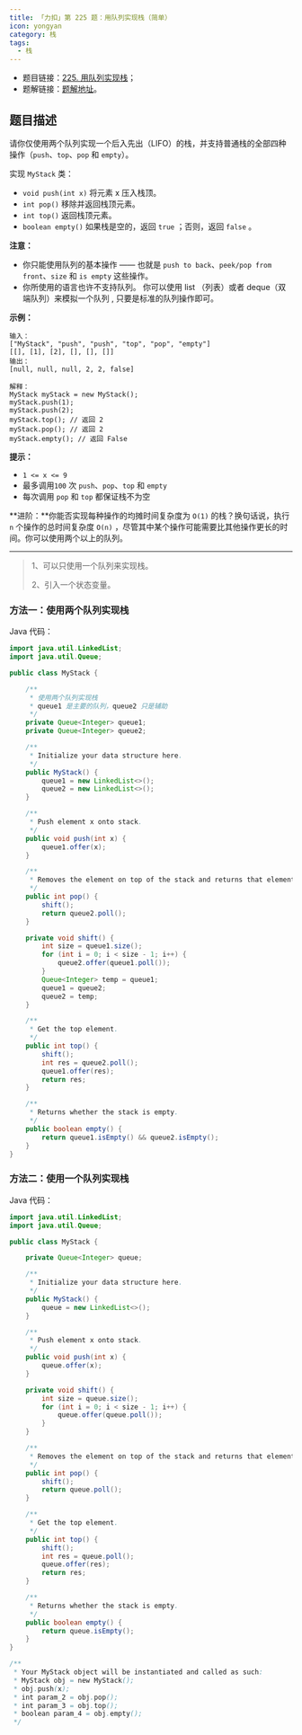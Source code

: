 ```yaml
---
title: 「力扣」第 225 题：用队列实现栈（简单）
icon: yongyan
category: 栈
tags:
  - 栈
---
```


+ 题目链接：[225. 用队列实现栈](https://leetcode-cn.com/problems/implement-stack-using-queues)；
+ 题解链接：[题解地址](https://leetcode-cn.com/problems/implement-stack-using-queues/solution/peek-he-pop-shi-yi-ci-jiang-dui-shou-yuan-su-chu-d/)。


## 题目描述

请你仅使用两个队列实现一个后入先出（LIFO）的栈，并支持普通栈的全部四种操作（`push`、`top`、`pop` 和 `empty`）。

实现 `MyStack` 类：

- `void push(int x)` 将元素 x 压入栈顶。
- `int pop()` 移除并返回栈顶元素。
- `int top()` 返回栈顶元素。
- `boolean empty()` 如果栈是空的，返回 `true` ；否则，返回 `false` 。

**注意：**

- 你只能使用队列的基本操作 —— 也就是 `push to back`、`peek/pop from front`、`size` 和 `is empty` 这些操作。
- 你所使用的语言也许不支持队列。 你可以使用 list （列表）或者 deque（双端队列）来模拟一个队列 , 只要是标准的队列操作即可。



**示例：**

```
输入：
["MyStack", "push", "push", "top", "pop", "empty"]
[[], [1], [2], [], [], []]
输出：
[null, null, null, 2, 2, false]

解释：
MyStack myStack = new MyStack();
myStack.push(1);
myStack.push(2);
myStack.top(); // 返回 2
myStack.pop(); // 返回 2
myStack.empty(); // 返回 False
```

**提示：**

- `1 <= x <= 9`
- 最多调用`100` 次 `push`、`pop`、`top` 和 `empty`
- 每次调用 `pop` 和 `top` 都保证栈不为空

**进阶：**你能否实现每种操作的均摊时间复杂度为 `O(1)` 的栈？换句话说，执行 `n` 个操作的总时间复杂度 `O(n)` ，尽管其中某个操作可能需要比其他操作更长的时间。你可以使用两个以上的队列。

---



> 1、可以只使用一个队列来实现栈。
>
> 2、引入一个状态变量。

### 方法一：使用两个队列实现栈

Java 代码：

```java
import java.util.LinkedList;
import java.util.Queue;

public class MyStack {

    /**
     * 使用两个队列实现栈
     * queue1 是主要的队列，queue2 只是辅助
     */
    private Queue<Integer> queue1;
    private Queue<Integer> queue2;

    /**
     * Initialize your data structure here.
     */
    public MyStack() {
        queue1 = new LinkedList<>();
        queue2 = new LinkedList<>();
    }

    /**
     * Push element x onto stack.
     */
    public void push(int x) {
        queue1.offer(x);
    }

    /**
     * Removes the element on top of the stack and returns that element.
     */
    public int pop() {
        shift();
        return queue2.poll();
    }

    private void shift() {
        int size = queue1.size();
        for (int i = 0; i < size - 1; i++) {
            queue2.offer(queue1.poll());
        }
        Queue<Integer> temp = queue1;
        queue1 = queue2;
        queue2 = temp;
    }

    /**
     * Get the top element.
     */
    public int top() {
        shift();
        int res = queue2.poll();
        queue1.offer(res);
        return res;
    }

    /**
     * Returns whether the stack is empty.
     */
    public boolean empty() {
        return queue1.isEmpty() && queue2.isEmpty();
    }
}

```

### 方法二：使用一个队列实现栈

Java 代码：

```java
import java.util.LinkedList;
import java.util.Queue;

public class MyStack {

    private Queue<Integer> queue;

    /**
     * Initialize your data structure here.
     */
    public MyStack() {
        queue = new LinkedList<>();
    }

    /**
     * Push element x onto stack.
     */
    public void push(int x) {
        queue.offer(x);
    }

    private void shift() {
        int size = queue.size();
        for (int i = 0; i < size - 1; i++) {
            queue.offer(queue.poll());
        }
    }

    /**
     * Removes the element on top of the stack and returns that element.
     */
    public int pop() {
        shift();
        return queue.poll();
    }

    /**
     * Get the top element.
     */
    public int top() {
        shift();
        int res = queue.poll();
        queue.offer(res);
        return res;
    }

    /**
     * Returns whether the stack is empty.
     */
    public boolean empty() {
        return queue.isEmpty();
    }
}

/**
 * Your MyStack object will be instantiated and called as such:
 * MyStack obj = new MyStack();
 * obj.push(x);
 * int param_2 = obj.pop();
 * int param_3 = obj.top();
 * boolean param_4 = obj.empty();
 */
```



